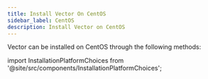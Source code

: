 ```yaml
---
title: Install Vector On CentOS
sidebar_label: CentOS
description: Install Vector on CentOS
---
```


Vector can be installed on CentOS through the following methods:

import InstallationPlatformChoices from '@site/src/components/InstallationPlatformChoices';

<InstallationPlatformChoices docker={true} os="linux" packageManager="rpm" />



